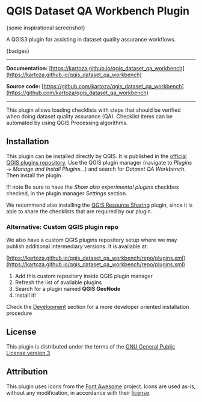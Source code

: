 # QGIS Dataset QA Workbench Plugin

{some inspirational screenshot}

A QGIS3 plugin for assisting in dataset quality assurance workflows.

{badges}

---

**Documentation:** [https://kartoza.github.io/qgis_dataset_qa_workbench](https://kartoza.github.io/qgis_dataset_qa_workbench)

**Source code:** [https://github.com/kartoza/qgis_dataset_qa_workbench](https://github.com/kartoza/qgis_dataset_qa_workbench)

---

This plugin allows loading checklists with steps that should be verified when doing 
dataset quality assurance (QA). Checklist items can be automated by using QGIS 
Processing algorithms.


## Installation

This plugin can be installed directly by QGIS. It is published in the
[official QGIS plugins repository]. Use the QGIS plugin manager
(navigate to _Plugins -> Manage and Install Plugins..._) and search for
_Dataset QA Workbench_. Then install the plugin.

!!! note 
    Be sure to have the _Show also experimental plugins_ checkbox checked, in the 
    plugin manager _Settings_ section.

We recommend also installing the [QGIS Resource Sharing] plugin, since it
is able to share the checklists that are required by  our plugin.


### Alternative: Custom QGIS plugin repo

We also have a custom QGIS plugins repository setup where we may publish additional
intermediary versions. It is available at:

[https://kartoza.github.io/qgis_dataset_qa_workbench/repo/plugins.xml](https://kartoza.github.io/qgis_dataset_qa_workbench/repo/plugins.xml)

1. Add this custom repository inside QGIS plugin manager
2. Refresh the list of available plugins
2. Search for a plugin named **QGIS GeoNode**
2. Install it!

Check the [Development](development.md) section for a more developer oriented 
installation procedure 


## License

This plugin is distributed under the terms of the 
[GNU General Public License version 3](https://www.gnu.org/licenses/gpl-3.0.en.html)


## Attribution

This plugin uses icons from the [Font Awesome] project. Icons are used as-is,
without any modification, in accordance with their [license].

[official QGIS plugins repository]: https://plugins.qgis.org/
[QGIS Resource Sharing]: https://qgis-contribution.github.io/QGIS-ResourceSharing/
[Font Awesome]: https://fontawesome.com/
[license]: https://fontawesome.com/license
